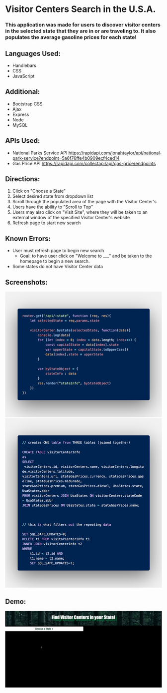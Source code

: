 # Visitor Centers Search in the U.S.A.

### This application was made for users to discover visitor centers in the selected state that they are in or are traveling to. It also populates the average gasoline prices for each state!

## Languages Used:
* Handlebars
* CSS
* JavaScript

## Additional:
* Bootstrap CSS
* Ajax
* Express
* Node
* MySQL

## APIs Used:
* National Parks Service API https://rapidapi.com/jonahtaylor/api/national-park-service?endpoint=5a6f76ffe4b0909ecf4ced14
* Gas Price API https://rapidapi.com/collectapi/api/gas-price/endpoints

## Directions:
1. Click on "Choose a State"
2. Select desired state from dropdown list
3. Scroll through the populated area of the page with the Visitor Center's
4. Users have the ability to "Scroll to Top"
5. Users may also click on "Visit Site", where they will be taken to an external window of the specified Visitor Center's website
6. Refresh page to start new search

## Known Errors:
* User must refresh page to begin new search
    * Goal: to have user click on "Welcome to ___" and be taken to the homepage to begin a new search.
* Some states do not have Visitor Center data

## Screenshots:

![AJAX call to API](public/assets/code.png)
![If/Else statements for input fields](public/assets/code1.png)

## Demo: 

![United States Visitor Center Search](public/assets/gifdemo.gif)
